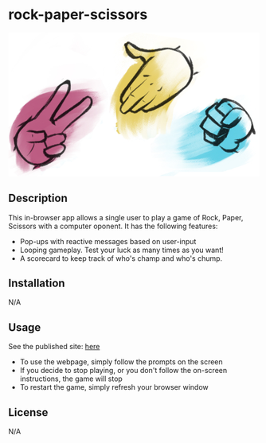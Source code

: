 # rock-paper-scissors
![Drawing of hands playing Rock, Paper, Scissors](./assets/images/rock-paper-scissors.jpg)

## Description
This in-browser app allows a single user to play a game of Rock, Paper, Scissors with a computer oponent. 
It has the following features:
- Pop-ups with reactive messages based on user-input
- Looping gameplay. Test your luck as many times as you want!
- A scorecard to keep track of who's champ and who's chump.


## Installation
N/A

## Usage

See the published site: [here](https://stevengoldbergm.github.io/rock-paper-scissors/)
- To use the webpage, simply follow the prompts on the screen
- If you decide to stop playing, or you don't follow the on-screen instructions, the game will stop 
- To restart the game, simply refresh your browser window

## License
N/A


